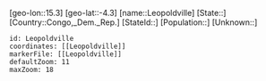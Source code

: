 ﻿---
location: [-4.3,15.3]
mapzoom: [7,12] 
mapmarker: city 
type: City
tags:
- geo/City


SpocWebEntityId: 31949
isDeleted: false
confidential: public

---
[geo-lon::15.3]
[geo-lat::-4.3]
[name::Leopoldville]
[State::]
[Country::Congo,_Dem._Rep.]
[StateId::]
[Population::]
[Unknown::]


```leaflet
id: Leopoldville
coordinates: [[Leopoldville]]
markerFile: [[Leopoldville]]
defaultZoom: 11 
maxZoom: 18
```

